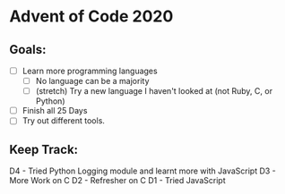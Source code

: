 # Advent of Code 2020

## Goals:

- [ ] Learn more programming languages
    - [ ] No language can be a majority
    - [ ] (stretch) Try a new language I haven't looked at (not Ruby, C, or Python)
- [ ] Finish all 25 Days
- [ ] Try out different tools.

## Keep Track:

D4 - Tried Python Logging module and learnt more with JavaScript
D3 - More Work on C
D2 - Refresher on C
D1 - Tried JavaScript
